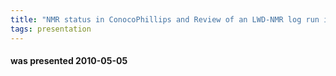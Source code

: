 ```yaml
---
title: "NMR status in ConocoPhillips and Review of an LWD-NMR log run in OBM (Mehmet Fidan, ConocoPhillips Norge)"
tags: presentation
---
```

#### was presented 2010-05-05 

